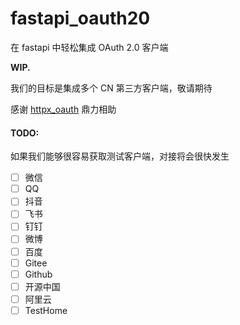 # fastapi_oauth20

在 fastapi 中轻松集成 OAuth 2.0 客户端

**WIP.**

我们的目标是集成多个 CN 第三方客户端，敬请期待

感谢 [httpx_oauth](https://github.com/frankie567/httpx-oauth) 鼎力相助

#### TODO:

如果我们能够很容易获取测试客户端，对接将会很快发生

- [ ] 微信
- [ ] QQ
- [ ] 抖音
- [ ] 飞书
- [ ] 钉钉
- [ ] 微博
- [ ] 百度
- [ ] Gitee
- [ ] Github
- [ ] 开源中国
- [ ] 阿里云
- [ ] TestHome
